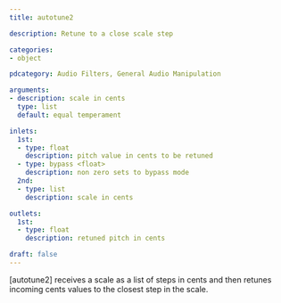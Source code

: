 ```yaml
---
title: autotune2

description: Retune to a close scale step

categories:
- object

pdcategory: Audio Filters, General Audio Manipulation

arguments:
- description: scale in cents
  type: list
  default: equal temperament

inlets:
  1st:
  - type: float
    description: pitch value in cents to be retuned
  - type: bypass <float>
    description: non zero sets to bypass mode
  2nd:
  - type: list
    description: scale in cents

outlets:
  1st:
  - type: float
    description: retuned pitch in cents

draft: false
---
```


[autotune2] receives a scale as a list of steps in cents and then retunes incoming cents values to the closest step in the scale.
